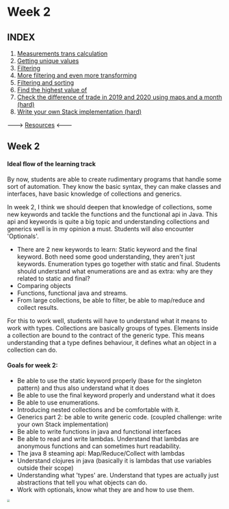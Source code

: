 # Week 2



## INDEX

1. [Measurements trans calculation](./Challenges/Challenge_1/Challenge_1.md)
2. [Getting unique values](../Challenges/Challenge_2.md)
3. [Filtering](../Challenges/Challenge_3.md)
4. [More filtering and even more transforming](../Challenges/Challenge_4.md)
5. [Filtering and sorting](../Challenges/Challenge_5.md)
6. [Find the highest value of](../Challenges/Challenge_6.md)
7. [Check the difference of trade in 2019 and 2020 using maps and a month (hard)](../Challenges/Challenge_7.md)
8. [Write your own Stack implementation (hard)](../Challenges/Challenge_8.md)



---> [Resources](./resources.md) <---



## Week 2

#### Ideal flow of the learning track

By now, students are able to create rudimentary programs that handle some sort of automation. They 
know the basic syntax, they can make classes and interfaces, have basic knowledge of collections and 
generics. 

In week 2, I think we should deepen that knowledge of collections, some new keywords and tackle the 
functions and the functional api in Java. This api and keywords is quite a big topic and understanding 
collections and generics well is in my opinion a must. Students will also encounter 'Optionals'.

* There are 2 new keywords to learn: Static keyword and the final keyword. Both need some good 
  understanding, they aren't just keywords. Enumeration types go together with static and final. Students
  should understand what enumerations are and as extra: why are they related to static and final?
* Comparing objects
* Functions, functional java and streams. 
* From large collections, be able to filter, be able to map/reduce and collect results. 

For this to work well, students will have to understand what it means to work with types. Collections
are basically groups of types. Elements inside a collection are bound to the contract of the generic 
type. This means understanding that a type defines behaviour, it defines what an object in a collection 
can do. 


  #### Goals for week 2:

  * Be able to use the static keyword properly (base for the singleton pattern) and thus also understand what it does
  * Be able to use the final keyword properly and understand what it does
  * Be able to use enumerations. 
  * Introducing nested collections and be comfortable with it.
  * Generics part 2: be able to write generic code. (coupled challenge: write your own Stack implementation)
  * Be able to write functions in java and functional interfaces
  * Be able to read and write lambdas. Understand that lambdas are anonymous functions and can sometimes hurt readability.
  * The java 8 steaming api: Map/Reduce/Collect with lambdas
  * Understand clojures in java (basically it is lambdas that use variables outside their scope)
  * Understanding what 'types' are.
    Understand that types are actually just abstractions that tell you what objects can do.
  * Work with optionals, know what they are and how to use them. 



<img src="./boba.gif" style="zoom:40%;" />